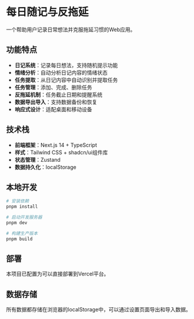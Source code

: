 # 每日随记与反拖延

一个帮助用户记录日常想法并克服拖延习惯的Web应用。

## 功能特点

- **日记系统**：记录每日想法，支持随机提示功能
- **情绪分析**：自动分析日记内容的情绪状态
- **任务提取**：从日记内容中自动识别并提取任务
- **任务管理**：添加、完成、删除任务
- **反拖延机制**：任务截止日期和提醒系统
- **数据导出导入**：支持数据备份和恢复
- **响应式设计**：适配桌面和移动设备

## 技术栈

- **前端框架**：Next.js 14 + TypeScript
- **样式**：Tailwind CSS + shadcn/ui组件库
- **状态管理**：Zustand
- **数据持久化**：localStorage

## 本地开发

```bash
# 安装依赖
pnpm install

# 启动开发服务器
pnpm dev

# 构建生产版本
pnpm build
```

## 部署

本项目已配置为可以直接部署到Vercel平台。

## 数据存储

所有数据都存储在浏览器的localStorage中，可以通过设置页面导出和导入数据。
